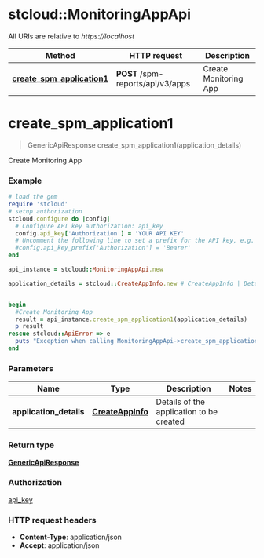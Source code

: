 # stcloud::MonitoringAppApi

All URIs are relative to *https://localhost*

Method | HTTP request | Description
------------- | ------------- | -------------
[**create_spm_application1**](MonitoringAppApi.md#create_spm_application1) | **POST** /spm-reports/api/v3/apps | Create Monitoring App


# **create_spm_application1**
> GenericApiResponse create_spm_application1(application_details)

Create Monitoring App

### Example
```ruby
# load the gem
require 'stcloud'
# setup authorization
stcloud.configure do |config|
  # Configure API key authorization: api_key
  config.api_key['Authorization'] = 'YOUR API KEY'
  # Uncomment the following line to set a prefix for the API key, e.g. 'Bearer' (defaults to nil)
  #config.api_key_prefix['Authorization'] = 'Bearer'
end

api_instance = stcloud::MonitoringAppApi.new

application_details = stcloud::CreateAppInfo.new # CreateAppInfo | Details of the application to be created


begin
  #Create Monitoring App
  result = api_instance.create_spm_application1(application_details)
  p result
rescue stcloud::ApiError => e
  puts "Exception when calling MonitoringAppApi->create_spm_application1: #{e}"
end
```

### Parameters

Name | Type | Description  | Notes
------------- | ------------- | ------------- | -------------
 **application_details** | [**CreateAppInfo**](CreateAppInfo.md)| Details of the application to be created | 

### Return type

[**GenericApiResponse**](GenericApiResponse.md)

### Authorization

[api_key](../README.md#api_key)

### HTTP request headers

 - **Content-Type**: application/json
 - **Accept**: application/json



